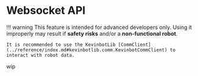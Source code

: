 # Websocket API

!!! warning
    This feature is intended for advanced developers only. Using it improperly may result if **safety risks** and/or a **non-functional robot**.

    It is recommended to use the KevinbotLib [CommClient](../reference/index.md#kevinbotlib.comm.KevinbotCommClient) to interact with robot data.

wip